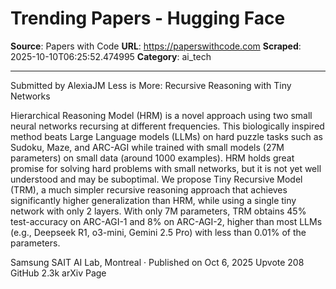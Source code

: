 # Trending Papers - Hugging Face

**Source**: Papers with Code
**URL**: https://paperswithcode.com
**Scraped**: 2025-10-10T06:25:52.474995
**Category**: ai_tech

---

Submitted by
AlexiaJM
Less is More: Recursive Reasoning with Tiny Networks

Hierarchical Reasoning Model (HRM) is a novel approach using two small neural networks recursing at different frequencies. This biologically inspired method beats Large Language models (LLMs) on hard puzzle tasks such as Sudoku, Maze, and ARC-AGI while trained with small models (27M parameters) on small data (around 1000 examples). HRM holds great promise for solving hard problems with small networks, but it is not yet well understood and may be suboptimal. We propose Tiny Recursive Model (TRM), a much simpler recursive reasoning approach that achieves significantly higher generalization than HRM, while using a single tiny network with only 2 layers. With only 7M parameters, TRM obtains 45% test-accuracy on ARC-AGI-1 and 8% on ARC-AGI-2, higher than most LLMs (e.g., Deepseek R1, o3-mini, Gemini 2.5 Pro) with less than 0.01% of the parameters.

Samsung SAIT AI Lab, Montreal
·
Published on Oct 6, 2025
Upvote
208
GitHub
2.3k
arXiv Page
